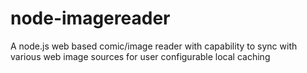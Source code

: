 # node-imagereader
A node.js web based comic/image reader with capability to sync with various web image sources for user configurable local caching
